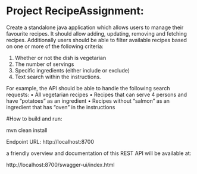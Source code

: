 # Project RecipeAssignment:

Create a standalone java application which allows users to manage their favourite recipes. It should 
allow adding, updating, removing and fetching recipes. Additionally users should be able to filter 
available recipes based on one or more of the following criteria: 

1. Whether or not the dish is vegetarian
2. The number of servings
3. Specific ingredients (either include or exclude)
4. Text search within the instructions.

For example, the API should be able to handle the following search requests: 
• All vegetarian recipes 
• Recipes that can serve 4 persons and have “potatoes” as an ingredient 
• Recipes without “salmon” as an ingredient that has “oven” in the instructions

#How to build and run:

mvn clean install

Endpoint URL:
http://localhost:8700

a friendly overview and documentation of this REST API will be available at:

http://localhost:8700/swagger-ui/index.html
